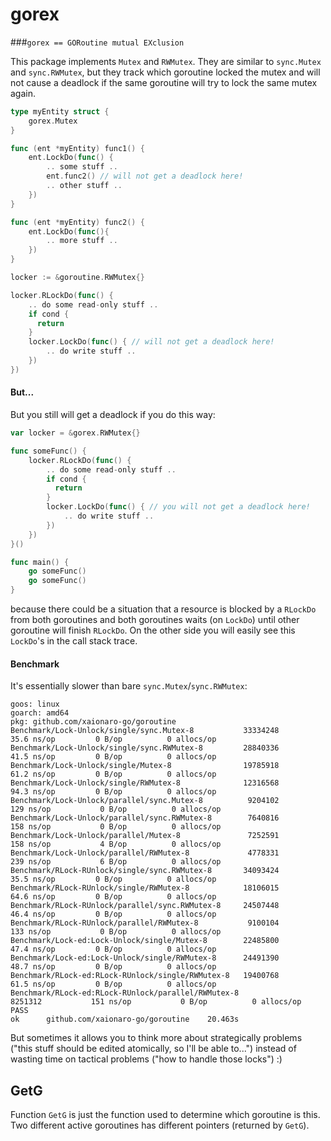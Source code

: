 # gorex

###`gorex == GORoutine mutual EXclusion`

This package implements `Mutex` and `RWMutex`. They are similar to `sync.Mutex` and `sync.RWMutex`, but
they track which goroutine locked the mutex and will not cause a deadlock if
the same goroutine will try to lock the same mutex again.

```go
type myEntity struct {
    gorex.Mutex
}

func (ent *myEntity) func1() {
    ent.LockDo(func() {
        .. some stuff ..
        ent.func2() // will not get a deadlock here!
        .. other stuff ..
    })
}

func (ent *myEntity) func2() {
    ent.LockDo(func(){
        .. more stuff ..
    })
}
```

```go
locker := &goroutine.RWMutex{}

locker.RLockDo(func() {
    .. do some read-only stuff ..
    if cond {
      return
    }
    locker.LockDo(func() { // will not get a deadlock here!
        .. do write stuff ..
    })
})
```

#### But...

But you still will get a deadlock if you do this way:
```go
var locker = &gorex.RWMutex{}

func someFunc() {
    locker.RLockDo(func() {
        .. do some read-only stuff ..
        if cond {
          return
        }
        locker.LockDo(func() { // you will not get a deadlock here!
            .. do write stuff ..
        })
    })
}()

func main() {
    go someFunc()
    go someFunc()
}
```
because there could be a situation that a resource is blocked by a `RLockDo` from
both goroutines and both goroutines waits (on `LockDo`) until other goroutine
will finish `RLockDo`. On the other side you will easily see this `LockDo`'s in the
call stack trace.

#### Benchmark

It's essentially slower than bare `sync.Mutex`/`sync.RWMutex`:

```
goos: linux
goarch: amd64
pkg: github.com/xaionaro-go/goroutine
Benchmark/Lock-Unlock/single/sync.Mutex-8         	33334248	        35.6 ns/op	       0 B/op	       0 allocs/op
Benchmark/Lock-Unlock/single/sync.RWMutex-8       	28840336	        41.5 ns/op	       0 B/op	       0 allocs/op
Benchmark/Lock-Unlock/single/Mutex-8              	19785918	        61.2 ns/op	       0 B/op	       0 allocs/op
Benchmark/Lock-Unlock/single/RWMutex-8            	12316568	        94.3 ns/op	       0 B/op	       0 allocs/op
Benchmark/Lock-Unlock/parallel/sync.Mutex-8       	 9204102	       129 ns/op	       0 B/op	       0 allocs/op
Benchmark/Lock-Unlock/parallel/sync.RWMutex-8     	 7640816	       158 ns/op	       0 B/op	       0 allocs/op
Benchmark/Lock-Unlock/parallel/Mutex-8            	 7252591	       158 ns/op	       4 B/op	       0 allocs/op
Benchmark/Lock-Unlock/parallel/RWMutex-8          	 4778331	       239 ns/op	       6 B/op	       0 allocs/op
Benchmark/RLock-RUnlock/single/sync.RWMutex-8     	34093424	        35.5 ns/op	       0 B/op	       0 allocs/op
Benchmark/RLock-RUnlock/single/RWMutex-8          	18106015	        64.6 ns/op	       0 B/op	       0 allocs/op
Benchmark/RLock-RUnlock/parallel/sync.RWMutex-8   	24507448	        46.4 ns/op	       0 B/op	       0 allocs/op
Benchmark/RLock-RUnlock/parallel/RWMutex-8        	 9100104	       133 ns/op	       0 B/op	       0 allocs/op
Benchmark/Lock-ed:Lock-Unlock/single/Mutex-8      	22485800	        47.4 ns/op	       0 B/op	       0 allocs/op
Benchmark/Lock-ed:Lock-Unlock/single/RWMutex-8    	24491390	        48.7 ns/op	       0 B/op	       0 allocs/op
Benchmark/RLock-ed:RLock-RUnlock/single/RWMutex-8 	19400768	        61.5 ns/op	       0 B/op	       0 allocs/op
Benchmark/RLock-ed:RLock-RUnlock/parallel/RWMutex-8         	 8251312	       151 ns/op	       0 B/op	       0 allocs/op
PASS
ok  	github.com/xaionaro-go/goroutine	20.463s
```

But sometimes it allows you to think more about strategically problems
("this stuff should be edited atomically, so I'll be able to...")
instead of wasting time on tactical problems ("how to handle those locks") :)

## GetG

Function `GetG` is just the function used to determine which goroutine is this. Two
different active goroutines has different pointers (returned by `GetG`).
